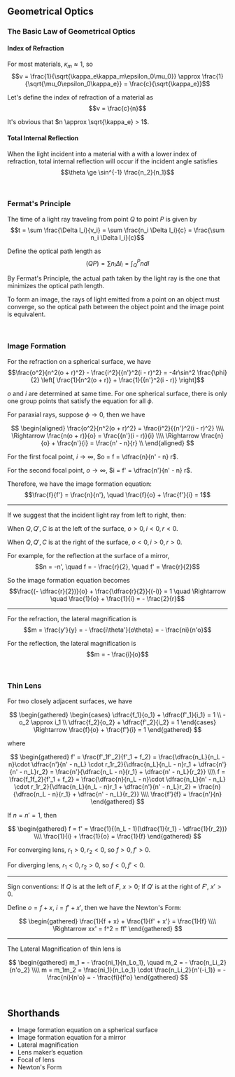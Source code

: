 
## Geometrical Optics
### The Basic Law of Geometrical Optics
#### Index of Refraction
For most materials, $\kappa_m \approx 1$, so $$v = \frac{1}{\sqrt{\kappa_e\kappa_m\epsilon_0\mu_0}} \approx \frac{1}{\sqrt{\mu_0\epsilon_0\kappa_e}} = \frac{c}{\sqrt{\kappa_e}}$$

Let's define the index of refraction of a material as $$v = \frac{c}{n}$$

It's obvious that $n \approx \sqrt{\kappa_e} > 1$.

#### Total Internal Reflection
When the light incident into a material with a with a lower index of refraction, total internal reflection will occur if the incident angle satisfies $$\theta \ge \sin^{-1} \frac{n_2}{n_1}$$






<br>

### Fermat's Principle
The time of a light ray traveling from point $Q$ to point $P$ is given by $$t = \sum \frac{\Delta l_i}{v_i} = \sum \frac{n_i \Delta l_i}{c} = \frac{\sum n_i \Delta l_i}{c}$$

Define the optical path length as $$(QP) = \sum n_i \Delta l_i = \int_Q^P ndl$$

By Fermat's Principle, the actual path taken by the light ray is the one that minimizes the optical path length.

To form an image, the rays of light emitted from a point on an object must converge, so the optical path between the object point and the image point is equivalent.







<br>

### Image Formation
For the refraction on a spherical surface, we have $$\frac{o^2}{n^2(o + r)^2} - \frac{i^2}{{n'}^2(i - r)^2} = -4r\sin^2 \frac{\phi}{2} \left[ \frac{1}{n^2(o + r)} + \frac{1}{{n'}^2(i - r)} \right]$$

$o$ and $i$ are determined at same time. For one spherical surface, there is only one group points that satisfy the equation for all $\phi$.

For paraxial rays, suppose $\phi \rightarrow 0$, then we have 

$$
\begin{aligned}
  \frac{o^2}{n^2(o + r)^2} = \frac{i^2}{{n'}^2(i - r)^2} \\\\
  \Rightarrow \frac{n(o + r)}{o} = \frac{{n'}(i - r)}{i} \\\\
  \Rightarrow \frac{n}{o} + \frac{n'}{i} = \frac{n' - n}{r} \\
\end{aligned}
$$

For the first focal point, $i \rightarrow \infty$, $o = f = \dfrac{n}{n' - n} r$.

For the second focal point, $o \rightarrow \infty$, $i = f' = \dfrac{n'}{n' - n} r$.

Therefore, we have the image formation equation: $$\frac{f}{f'} = \frac{n}{n'}, \quad \frac{f}{o} + \frac{f'}{i} = 1$$

---

If we suggest that the incident light ray from left to right, then:

When $Q, Q', C$ is at the left of the surface, $o > 0, i < 0, r < 0$.

When $Q, Q', C$ is at the right of the surface, $o < 0, i > 0, r > 0$.

For example, for the reflection at the surface of a mirror, $$n = -n', \quad f = - \frac{r}{2}, \quad f' = \frac{r}{2}$$

So the image formation equation becomes $$\frac{(- \dfrac{r}{2})}{o} + \frac{\dfrac{r}{2}}{(-i)} = 1 \quad \Rightarrow \quad \frac{1}{o} + \frac{1}{i} = - \frac{2}{r}$$

---

For the refraction, the lateral magnification is $$m = \frac{y'}{y} = - \frac{i\theta'}{o\theta} = - \frac{ni}{n'o}$$

For the reflection, the lateral magnification is $$m = - \frac{i}{o}$$







<br>

### Thin Lens
For two closely adjacent surfaces, we have 

$$
\begin{gathered}
  \begin{cases}
    \dfrac{f_1}{o_1} + \dfrac{f'_1}{i_1} = 1 \\
    -o_2 \approx i_1 \\
    \dfrac{f_2}{o_2} + \dfrac{f'_2}{i_2} = 1
  \end{cases}
  \Rightarrow \frac{f}{o} + \frac{f'}{i} = 1
\end{gathered}
$$

where

$$
\begin{gathered}
  f' = \frac{f'_1f'_2}{f'_1 + f_2} = \frac{\dfrac{n_L}{n_L - n}\cdot \dfrac{n'}{n' - n_L} \cdot r_1r_2}{\dfrac{n_L}{n_L - n}r_1 + \dfrac{n'}{n' - n_L}r_2} = \frac{n'}{\dfrac{n_L - n}{r_1} + \dfrac{n' - n_L}{r_2}} \\\\
  f = \frac{f_1f_2}{f'_1 + f_2} = \frac{\dfrac{n}{n_L - n}\cdot \dfrac{n_L}{n' - n_L} \cdot r_1r_2}{\dfrac{n_L}{n_L - n}r_1 + \dfrac{n'}{n' - n_L}r_2} = \frac{n}{\dfrac{n_L - n}{r_1} + \dfrac{n' - n_L}{r_2}} \\\\
  \frac{f'}{f} = \frac{n'}{n}
\end{gathered}
$$

If $n = n' = 1$, then 

$$
\begin{gathered}
  f = f' = \frac{1}{(n_L - 1)(\dfrac{1}{r_1} - \dfrac{1}{r_2})} \\\\
  \frac{1}{i} + \frac{1}{o} = \frac{1}{f}
\end{gathered}
$$

For converging lens, $r_1 > 0, r_2 < 0$, so $f > 0, f' > 0$.

For diverging lens, $r_1 < 0, r_2 > 0$, so $f < 0, f' < 0$.

---

Sign conventions: If $Q$ is at the left of $F$, $x > 0$; If $Q'$ is at the right of $F'$, $x' > 0$.

Define $o = f + x$, $i = f' + x'$, then we have the Newton's Form:

$$
\begin{gathered}
  \frac{1}{f + x} + \frac{1}{f' + x'} = \frac{1}{f} \\\\
  \Rightarrow xx' = f^2 = ff'
\end{gathered}
$$

---

The Lateral Magnification of thin lens is

$$
\begin{gathered}
  m_1 = - \frac{ni_1}{n_Lo_1}, \quad m_2 = - \frac{n_Li_2}{n'o_2} \\\\
  m = m_1m_2 = \frac{ni_1}{n_Lo_1} \cdot \frac{n_Li_2}{n'(-i_1)} = - \frac{ni}{n'o} = - \frac{fi}{f'o}
\end{gathered}
$$







<br>

## Shorthands
- Image formation equation on a spherical surface
- Image formation equation for a mirror
- Lateral magnification
- Lens maker’s equation
- Focal of lens
- Newton's Form

